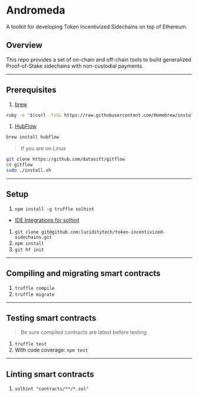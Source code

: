 # Andromeda
A toolkit for developing Token Incentivized Sidechains on top of Ethereum.

## Overview

This repo provides a set of on-chain and off-chain tools to build generalized Proof-of-Stake sidechains with non-custodial payments.

---

## Prerequisites

1. [brew](http://brew.sh)

  ```sh
  ruby -e "$(curl -fsSL https://raw.githubusercontent.com/Homebrew/install/master/install)"
  ```

1. [HubFlow](http://datasift.github.io/gitflow/)

  ```sh
  brew install hubflow
  ```

> If you are on Linux

  ```sh
  git clone https://github.com/datasift/gitflow
  cd gitflow
  sudo ./install.sh
  ```

---

## Setup

1. `npm install -g truffle solhint`
  * [IDE Integrations for solhint](https://github.com/protofire/solhint#ide-integrations)
1. `git clone git@github.com:luciditytech/token-incentivized-sidechains.git`
1. `npm install`
1. `git hf init`

---

## Compiling and migrating smart contracts

1. `truffle compile`
1. `truffle migrate`

---

## Testing smart contracts

> Be sure compiled contracts are latest before testing
1. `truffle test`
1. With code coverage: `npm test`

---

## Linting smart contracts
1. `solhint "contracts/**/*.sol"`
